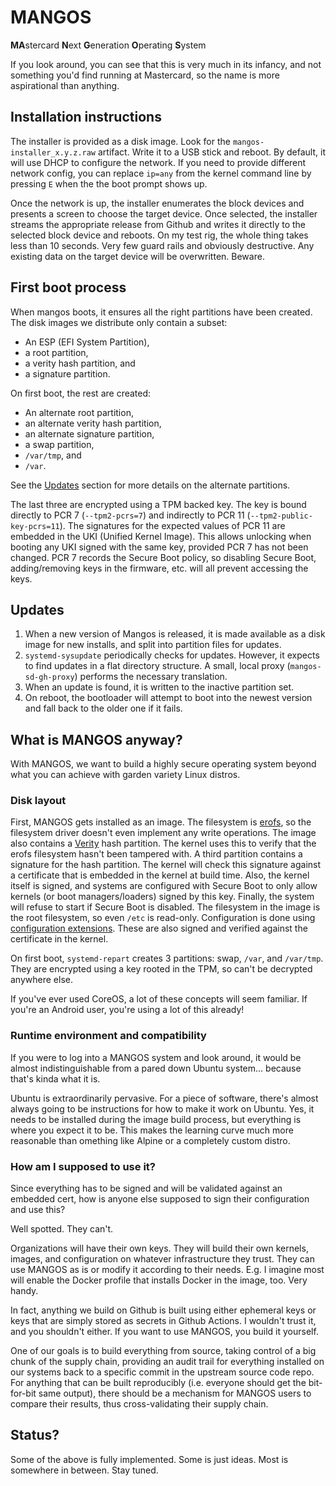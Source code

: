 # MANGOS

**MA**stercard **N**ext **G**eneration **O**perating **S**ystem

If you look around, you can see that this is very much in its infancy, and not something you'd find running at Mastercard, so the name is more aspirational than anything.

## Installation instructions

The installer is provided as a disk image. Look for the `mangos-installer_x.y.z.raw` artifact. Write it to a USB stick and reboot. By default, it will use DHCP to configure the network. If you need to provide different network config, you can replace `ip=any` from the kernel command line by pressing `E` when the the boot prompt shows up.

Once the network is up, the installer enumerates the block devices and presents a screen to choose the target device. Once selected, the installer streams the appropriate release from Github and writes it directly to the selected block device and reboots. On my test rig, the whole thing takes less than 10 seconds. Very few guard rails and obviously destructive. Any existing data on the target device will be overwritten. Beware.

## First boot process

When mangos boots, it ensures all the right partitions have been created. The disk images we distribute only contain a subset:

* An ESP (EFI System Partition),
* a root partition,
* a verity hash partition, and
* a signature partition.

On first boot, the rest are created:

* An alternate root partition,
* an alternate verity hash partition,
* an alternate signature partition,
* a swap partition,
* `/var/tmp`, and
* `/var`.

See the [Updates](#updates) section for more details on the alternate partitions.

The last three are encrypted using a TPM backed key. The key is bound directly to PCR 7 (`--tpm2-pcrs=7`) and indirectly to PCR 11 (`--tpm2-public-key-pcrs=11`). The signatures for the expected values of PCR 11 are embedded in the UKI (Unified Kernel Image). This allows unlocking when booting any UKI signed with the same key, provided PCR 7 has not been changed. PCR 7 records the Secure Boot policy, so disabling Secure Boot, adding/removing keys in the firmware, etc. will all prevent accessing the keys.

## Updates

1. When a new version of Mangos is released, it is made available as a disk image for new installs, and split into partition files for updates.
1. `systemd-sysupdate` periodically checks for updates. However, it expects to find updates in a flat directory structure. A small, local proxy (`mangos-sd-gh-proxy`) performs the necessary translation.
1. When an update is found, it is written to the inactive partition set.
1. On reboot, the bootloader will attempt to boot into the newest version and fall back to the older one if it fails.

## What is MANGOS anyway?

With MANGOS, we want to build a highly secure operating system beyond what you can achieve with garden variety Linux distros.

### Disk layout

First, MANGOS gets installed as an image. The filesystem is [erofs](https://docs.kernel.org/filesystems/erofs.html), so the filesystem driver doesn't even implement any write operations. The image also contains a [Verity](https://docs.kernel.org/admin-guide/device-mapper/verity.html) hash partition. The kernel uses this to verify that the erofs filesystem hasn't been tampered with. A third partition contains a signature for the hash partition. The kernel will check this signature against a certificate that is embedded in the kernel at build time. Also, the kernel itself is signed, and systems are configured with Secure Boot to only allow kernels (or boot managers/loaders) signed by this key. Finally, the system will refuse to start if Secure Boot is disabled.
The filesystem in the image is the root filesystem, so even `/etc` is read-only.  Configuration is done using [configuration extensions](https://www.freedesktop.org/software/systemd/man/latest/systemd-sysext.html). These are also signed and verified against the certificate in the kernel.

On first boot, `systemd-repart` creates 3 partitions: swap, `/var`, and `/var/tmp`. They are encrypted using a key rooted in the TPM, so can't be decrypted anywhere else.

If you've ever used CoreOS, a lot of these concepts will seem familiar. If you're an Android user, you're using a lot of this already!

### Runtime environment and compatibility

If you were to log into a MANGOS system and look around, it would be almost indistinguishable from a pared down Ubuntu system... because that's kinda what it is. 

Ubuntu is extraordinarily pervasive. For a piece of software, there's almost always going to be instructions for how to make it work on Ubuntu. Yes, it needs to be installed during the image build process, but everything is where you expect it to be. This makes the learning curve much more reasonable than omething like Alpine or a completely custom distro. 

### How am I supposed to use it?

Since everything has to be signed and will be validated against an embedded cert, how is anyone else supposed to sign their configuration and use this?  

Well spotted. They can't.

Organizations will have their own keys. They will build their own kernels, images, and configuration on whatever infrastructure they trust. They can use MANGOS as is or modify it according to their needs. E.g. I imagine most will enable the Docker profile that installs Docker in the image, too. Very handy.

In fact, anything we build on Github is built using either ephemeral keys or keys that are simply stored as secrets in Github Actions. I wouldn't trust it, and you shouldn't either. If you want to use MANGOS, you build it yourself.

One of our goals is to build everything from source, taking control of a big chunk of the supply chain, providing an audit trail for everything installed on our systems back to a specific commit in the upstream source code repo. For anything that can be built reproducibly (i.e. everyone should get the bit-for-bit same output), there should be a mechanism for MANGOS users to compare their results, thus cross-validating their supply chain.


## Status?

Some of the above is fully implemented. Some is just ideas. Most is somewhere in between. Stay tuned.

